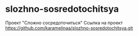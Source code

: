 # slozhno-sosredotochitsya
Проект "Сложно сосредоточиться"
Ссылка на проект https://github.com/karamelinaa/slozhno-sosredotochitsya.git 
